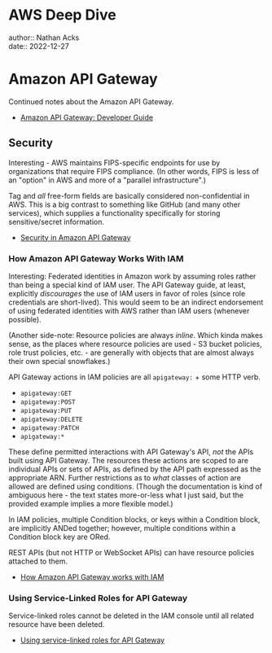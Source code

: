 # AWS Deep Dive

author:: Nathan Acks  
date:: 2022-12-27

# Amazon API Gateway

Continued notes about the Amazon API Gateway.

* [Amazon API Gateway: Developer Guide](https://docs.aws.amazon.com/apigateway/latest/developerguide/welcome.html)

## Security

Interesting - AWS maintains FIPS-specific endpoints for use by organizations that require FIPS compliance. (In other words, FIPS is less of an "option" in AWS and more of a "parallel infrastructure".)

Tag and *all* free-form fields are basically considered non-confidential in AWS. This is a big contrast to something like GitHub (and many other services), which supplies a functionality specifically for storing sensitive/secret information.

* [Security in Amazon API Gateway](https://docs.aws.amazon.com/apigateway/latest/developerguide/security.html)

### How Amazon API Gateway Works With IAM

Interesting: Federated identities in Amazon work by assuming roles rather than being a special kind of IAM user. The API Gateway guide, at least, explicitly *discourages* the use of IAM users in favor of roles (since role credentials are short-lived). This would seem to be an indirect endorsement of using federated identities with AWS rather than IAM users (whenever possible).

(Another side-note: Resource policies are always *inline*. Which kinda makes sense, as the places where resource policies are used - S3 bucket policies, role trust policies, etc. - are generally with objects that are almost always their own special snowflakes.)

API Gateway actions in IAM policies are all `apigateway:` + some HTTP verb.

* `apigateway:GET`
* `apigateway:POST`
* `apigateway:PUT`
* `apigateway:DELETE`
* `apigateway:PATCH`
* `apigateway:*`

These define permitted interactions with API Gateway's API, *not* the APIs built using API Gateway. The resources these actions are scoped to are individual APIs or sets of APIs, as defined by the API path expressed as the appropriate ARN. Further restrictions as to *what* classes of action are allowed are defined using conditions. (Though the documentation is kind of ambiguous here - the text states more-or-less what I just said, but the provided example implies a more flexible model.)

In IAM policies, multiple Condition blocks, or keys within a Condition block, are implicitly ANDed together; however, multiple conditions within a Condition block key are ORed.

REST APIs (but not HTTP or WebSocket APIs) can have resource policies attached to them.

* [How Amazon API Gateway works with IAM](https://docs.aws.amazon.com/apigateway/latest/developerguide/security_iam_service-with-iam.html)

### Using Service-Linked Roles for API Gateway

Service-linked roles cannot be deleted in the IAM console until all related resource have been deleted.

* [Using service-linked roles for API Gateway](https://docs.aws.amazon.com/apigateway/latest/developerguide/using-service-linked-roles.html)

